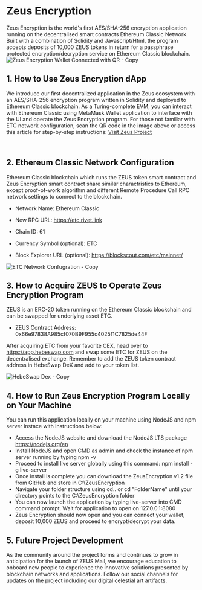 # Zeus Encryption
Zeus Encryption is the world's first AES/SHA-256 encryption application running on the decentralised smart contracts Ethereum Classic Network. Built with a combination of Solidity and Javascript/Html, the program accepts deposits of 10,000 ZEUS tokens in return for a passphrase protected encryption/decryption service on Ethereum Classic blockchain. 
![Zeus Encryption Wallet Connected with QR - Copy](https://github.com/user-attachments/assets/a1eff94c-872f-4280-bbba-0714f97349dc)
<br>
## 1. How to Use Zeus Encryption dApp

We introduce our first decentralized application in the Zeus ecosystem with an AES/SHA-256 encryption program written in Solidity and deployed to Ethereum Classic blockchain. 
As a Turing-complete EVM, you can interact with Ethereum Classic using MetaMask Wallet application to interface with the UI and operate the Zeus Encryption program.
For those not familiar with ETC network configuration, scan the QR code in the image above or access this article for step-by-step instructions: <a href="https://bit.ly/ZeusProject" onclick="window.open('https://bit.ly/ZeusProject', '_blank', 'noopener,noreferrer'); return false;">Visit Zeus Project</a>

<br>

## 2. Ethereum Classic Network Configuration
Ethereum Classic blockchain which runs the ZEUS token smart contract and Zeus Encryption smart contract share similar charactristics to Ethereum, except proof-of-work algorithm and different Remote Procedure Call RPC network settings to connect to the blockchain.
- Network Name: Ethereum Classic

- New RPC URL: https://etc.rivet.link

- Chain ID: 61

- Currency Symbol (optional): ETC

- Block Explorer URL (optional): https://blockscout.com/etc/mainnet/

![ETC Network Confugration - Copy](https://github.com/user-attachments/assets/76153773-167f-4437-bff6-2faceb8e709b)


## 3. How to Acquire ZEUS to Operate Zeus Encryption Program
ZEUS is an ERC-20 token running on the Ethereum Classic blockchain and can be swapped for underlying asset ETC.
- ZEUS Contract Address: 0x66e97838A985cf070B9F955c4025f1C7825de44F

After acquiring ETC from your favorite CEX, head over to https://app.hebeswap.com and swap some ETC for ZEUS on the decentralised exchange.
Remember to add the ZEUS token contract address in HebeSwap DeX and add to your token list.

![HebeSwap Dex - Copy](https://github.com/user-attachments/assets/9e5f72f5-ee0c-4d4f-a492-1d7904db712f)

## 4. How to Run Zeus Encryption Program Locally on Your Machine
You can run this application locally on your machine using NodeJS and npm server instace with instructions below:
- Access the NodeJS website and download the NodeJS LTS package https://nodejs.org/en
- Install NodeJS and open CMD as admin and check the instance of npm server running by typing npm -v
- Proceed to install live server globally using this command: npm install - g live-server
- Once install is complete you can download the ZeusEncryption v1.2 file from GitHub and store in C:\ZeusEncryption
- Navigate your folder structure using cd.. or cd "FolderName" until your directory points to the C:\ZeusEncryption folder
- You can now launch the application by typing live-server into CMD command prompt. Wait for application to open on 127.0.0.1:8080
- Zeus Encryption should now open and you can connect your wallet, deposit 10,000 ZEUS and proceed to encrypt/decrypt your data.

## 5. Future Project Development
As the community around the project forms and continues to grow in anticipation for the launch of ZEUS Mail, we encourage education to onboard new people to experience the innovative solutions presented by blockchain networks and applications. Follow our social channels for updates on the project including our digital celestial art artifacts. 
